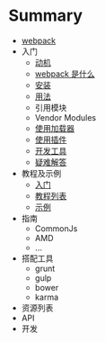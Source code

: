 # Summary

- [webpack](README.md)
- 入门
	- [动机](motivation.md)
	- [webpack 是什么](what-is-webpack.md)
	- [安装](installation.md)
	- [用法](usage.md)
	- 引用模块
	- Vendor Modules
	- [使用加载器](using-loaders.md)
	- [使用插件](using-plugins.md)
	- [开发工具](dev-tools.md)
	- [疑难解答](troubleshooting.md)
- 教程及示例
	- [入门](tutorials/getting-started/example.md)
	- [教程列表](list-tutorials.md)
	- [示例](examples.md)
- 指南
	- CommonJs
	- AMD
	- ...
- 搭配工具
	- grunt
	- gulp
	- bower
	- karma
- 资源列表
- API
- 开发